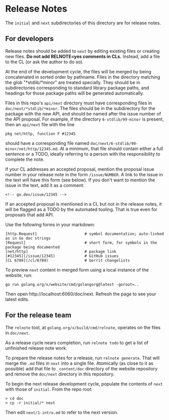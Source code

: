 # Release Notes

The `initial` and `next` subdirectories of this directory are for release notes.

## For developers

Release notes should be added to `next` by editing existing files or creating
new files. **Do not add RELNOTE=yes comments in CLs.** Instead, add a file to
the CL (or ask the author to do so).

At the end of the development cycle, the files will be merged by being
concatenated in sorted order by pathname. Files in the directory matching the
glob "*stdlib/*minor" are treated specially. They should be in subdirectories
corresponding to standard library package paths, and headings for those package
paths will be generated automatically.

Files in this repo's `api/next` directory must have corresponding files in
`doc/next/*stdlib/*minor`.
The files should be in the subdirectory for the package with the new
API, and should be named after the issue number of the API proposal.
For example, if the directory `6-stdlib/99-minor` is present,
then an `api/next` file with the line

    pkg net/http, function F #12345

should have a corresponding file named `doc/next/6-stdlib/99-minor/net/http/12345.md`.
At a minimum, that file should contain either a full sentence or a TODO,
ideally referring to a person with the responsibility to complete the note.

If your CL addresses an accepted proposal, mention the proposal issue number in
your release note in the form `/issue/NUMBER`. A link to the issue in the text
will have this form (see below). If you don't want to mention the issue in the
text, add it as a comment:
```
<!-- go.dev/issue/12345 -->
```
If an accepted proposal is mentioned in a CL but not in the release notes, it will be
flagged as a TODO by the automated tooling. That is true even for proposals that add API.

Use the following forms in your markdown:

	[http.Request]                     # symbol documentation; auto-linked as in Go doc strings
	[Request]                          # short form, for symbols in the package being documented
	[net/http]                         # package link
	[#12345](/issue/12345)             # GitHub issues
	[CL 6789](/cl/6789)                # Gerrit changelists

To preview `next` content in merged form using a local instance of the website, run:

```
go run golang.org/x/website/cmd/golangorg@latest -goroot=..
```

Then open http://localhost:6060/doc/next. Refresh the page to see your latest edits.

## For the release team

The `relnote` tool, at `golang.org/x/build/cmd/relnote`, operates on the files
in `doc/next`.

As a release cycle nears completion, run `relnote todo` to get a list of
unfinished release note work.

To prepare the release notes for a release, run `relnote generate`.
That will merge the `.md` files in `next` into a single file.
Atomically (as close to it as possible) add that file to `_content/doc` directory
of the website repository and remove the `doc/next` directory in this repository.

To begin the next release development cycle, populate the contents of `next`
with those of `initial`. From the repo root:

    > cd doc
    > cp -r initial/* next

Then edit `next/1-intro.md` to refer to the next version.
